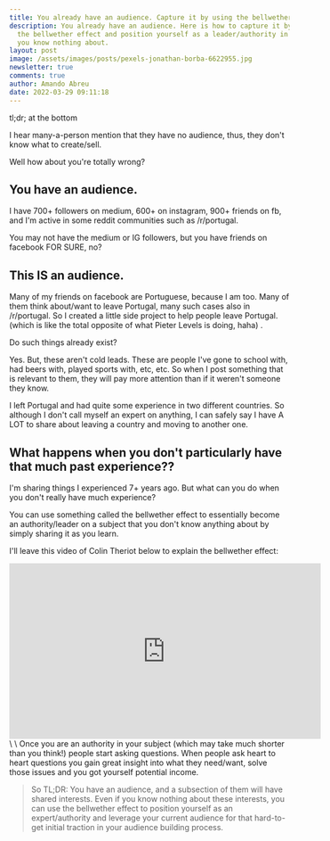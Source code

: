 ```yaml
---
title: You already have an audience. Capture it by using the bellwether effect!
description: You already have an audience. Here is how to capture it by using
  the bellwether effect and position yourself as a leader/authority in a subject
  you know nothing about.
layout: post
image: /assets/images/posts/pexels-jonathan-borba-6622955.jpg
newsletter: true
comments: true
author: Amando Abreu
date: 2022-03-29 09:11:18
---
```

tl;dr; at the bottom 

I hear many-a-person mention that they have no audience, thus, they don't know what to create/sell.

Well how about you're totally wrong?

## You have an audience.

I have 700+ followers on medium, 600+ on instagram, 900+ friends on fb, and I'm active in some reddit communities such as /r/portugal.

You may not have the medium or IG followers, but you have friends on facebook FOR SURE, no?

## This IS an audience.

Many of my friends on facebook are Portuguese, because I am too. Many of them think about/want to leave Portugal, many such cases also in /r/portugal. So I created a little side project to help people leave Portugal. (which is like the total opposite of what Pieter Levels is doing, haha) . 

Do such things already exist? 

Yes. But, these aren't cold leads. These are people I've gone to school with, had beers with, played sports with, etc, etc. So when I post something that is relevant to them, they will pay more attention than if it weren't someone they know.

I left Portugal and had quite some experience in two different countries. So although I don't call myself an expert on anything, I can safely say I have A LOT to share about leaving a country and moving to another one.

## What happens when you don't particularly have that much past experience??

I'm sharing things I experienced 7+ years ago. But what can you do when you don't really have much experience?

You can use something called the bellwether effect to essentially become an authority/leader on a subject that you don't know anything about by simply sharing it as you learn.

I'll leave this video of Colin Theriot below to explain the bellwether effect:

<iframe width="560" height="315" src="https://www.youtube.com/embed/CF_s8ibsgN4" title="YouTube video player" frameborder="0" allow="accelerometer; autoplay; clipboard-write; encrypted-media; gyroscope; picture-in-picture" allowfullscreen></iframe>\
\
Once you are an authority in your subject (which may take much shorter than you think!) people start asking questions. When people ask heart to heart questions you gain great insight into what they need/want, solve those issues and you got yourself potential income.

> So TL;DR: You have an audience, and a subsection of them will have shared interests. Even if you know nothing about these interests, you can use the bellwether effect to position yourself as an expert/authority and leverage your current audience for that hard-to-get initial traction in your audience building process.